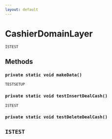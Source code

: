 ```yaml
---
layout: default
---
```

# CashierDomainLayer

`ISTEST`
## Methods
### `private static void makeData()`

`TESTSETUP`
### `private static void testInsertDealCash()`

`ISTEST`
### `private static void testDeleteDealCash()`

`ISTEST`
---

